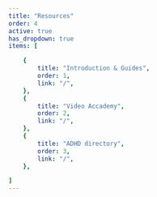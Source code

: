 ```yaml
---
title: "Resources"
order: 4
active: true
has_dropdown: true
items: [

    {
        title: "Introduction & Guides",
        order: 1,
        link: "/",
    },
    {
        title: "Video Accademy",
        order: 2,
        link: "/",
    },
    {
        title: "ADHD directory",
        order: 3,
        link: "/",
    },

]
---
```

